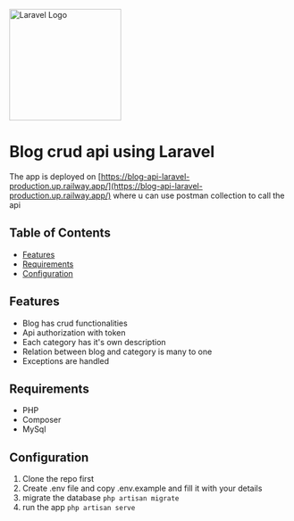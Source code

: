 <p align="left"><a href="https://laravel.com" target="_blank"><img src="https://raw.githubusercontent.com/laravel/art/master/logo-lockup/5%20SVG/2%20CMYK/1%20Full%20Color/laravel-logolockup-cmyk-red.svg" width="200" alt="Laravel Logo"></a></p>

# Blog crud api using Laravel

The app is deployed on [https://blog-api-laravel-production.up.railway.app/](https://blog-api-laravel-production.up.railway.app/) where u can use postman collection to call the api 


## Table of Contents

- [Features](#features)
- [Requirements](#requirements)
- [Configuration](#configuration)

## Features

- Blog has crud functionalities
- Api authorization with token
- Each category has it's own description
- Relation between blog and category is many to one
- Exceptions are handled

## Requirements

- PHP
- Composer
- MySql

## Configuration

1. Clone the repo first
2. Create .env file and copy .env.example and fill it with your details
3. migrate the database ```php artisan migrate```
4. run the app ```php artisan serve```
